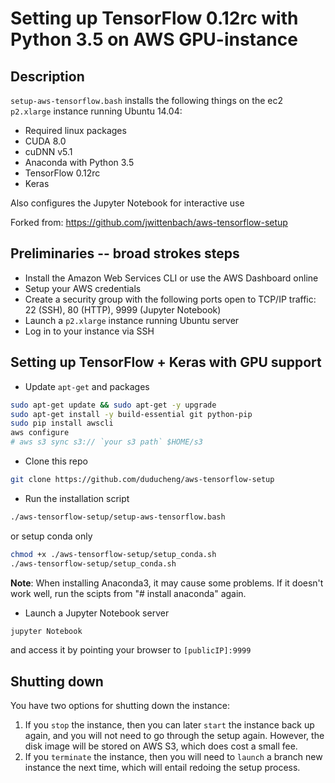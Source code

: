 # Setting up TensorFlow 0.12rc with Python 3.5 on AWS GPU-instance

## Description

`setup-aws-tensorflow.bash` installs the following things on the ec2 `p2.xlarge` instance running Ubuntu 14.04:

- Required linux packages
- CUDA 8.0
- cuDNN v5.1
- Anaconda with Python 3.5
- TensorFlow 0.12rc
- Keras

Also configures the Jupyter Notebook for interactive use

Forked from:
<https://github.com/jwittenbach/aws-tensorflow-setup>


## Preliminaries -- broad strokes steps

- Install the Amazon Web Services CLI or use the AWS Dashboard online
- Setup your AWS credentials
- Create a security group with the following ports open to TCP/IP traffic: 22 (SSH), 80 (HTTP), 9999 (Jupyter Notebook)
- Launch a `p2.xlarge` instance running Ubuntu server
- Log in to your instance via SSH

## Setting up TensorFlow + Keras with GPU support
- Update `apt-get` and packages
```bash
sudo apt-get update && sudo apt-get -y upgrade
sudo apt-get install -y build-essential git python-pip
sudo pip install awscli
aws configure
# aws s3 sync s3:// `your s3 path` $HOME/s3
```
- Clone this repo
```bash
git clone https://github.com/duducheng/aws-tensorflow-setup
```
- Run the installation script
```bash
./aws-tensorflow-setup/setup-aws-tensorflow.bash
```
or setup conda only
```bash
chmod +x ./aws-tensorflow-setup/setup_conda.sh
./aws-tensorflow-setup/setup_conda.sh
```
**Note**: When installing Anaconda3, it may cause some problems. If it doesn't work well, run the scipts from "# install anaconda" again.
- Launch a Jupyter Notebook server
```bash
jupyter Notebook
```
and access it by pointing your browser to `[publicIP]:9999`

## Shutting down

You have two options for shutting down the instance:
1. If you `stop` the instance, then you can later `start` the instance back up again, and you will not need to go through the setup again. However, the disk image will be stored on AWS S3, which does cost a small fee.
2. If you `terminate` the instance, then you will need to `launch` a branch new instance the next time, which will entail redoing the setup process.
